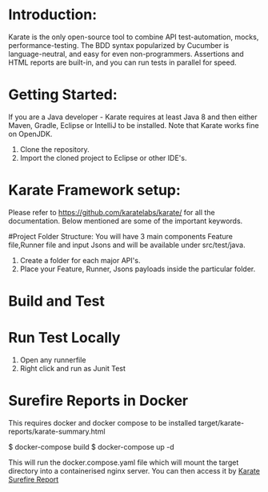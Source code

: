 # Introduction: 
Karate is the only open-source tool to combine API test-automation, mocks, performance-testing.  The BDD syntax popularized by Cucumber is language-neutral, and easy for even non-programmers. Assertions and HTML reports are built-in, and you can run tests in parallel for speed.

# Getting Started:
If you are a Java developer - Karate requires at least Java 8 and then either Maven, Gradle, Eclipse or IntelliJ to be installed. Note that Karate works fine on OpenJDK.
1. Clone the repository.
2. Import the cloned project to Eclipse or other IDE's.

# Karate Framework setup:
Please refer to https://github.com/karatelabs/karate/ for all the documentation. Below mentioned are some of the important keywords.
 

#Project Folder Structure:
You will have 3 main components Feature file,Runner file and input Jsons and will be available under src/test/java.

1. Create a folder for each major API's.
2. Place your Feature, Runner, Jsons payloads inside the particular folder.


# Build and Test
# Run Test Locally
1. Open any runnerfile
2. Right click and run as Junit Test

# Surefire Reports in Docker
This requires docker and docker compose to be installed
target/karate-reports/karate-summary.html

$ docker-compose build
$ docker-compose up -d

This will run the docker.compose.yaml file which will mount the target directory into a containerised nginx server.
You can then access it by 
[Karate Surefire Report](http://localhost/karate-reports/karate-summary.html)